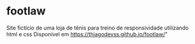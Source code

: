 # footlaw
Site fictício de uma loja de tênis para treino de responsividade utilizando html e css
Disponível em https://thiagodevss.github.io/footlaw/"
